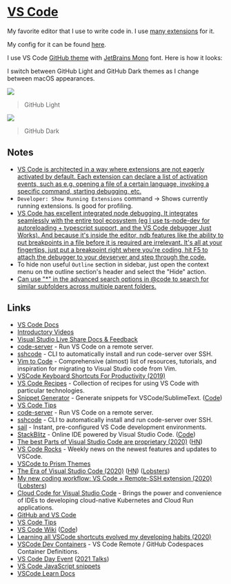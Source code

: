 # [VS Code](https://github.com/Microsoft/vscode)

My favorite editor that I use to write code in. I use [many extensions](vs-code-extensions.md) for it.

My config for it can be found [here](https://github.com/nikitavoloboev/dotfiles/blob/master/vscode/settings.json).

I use VS Code [GitHub theme](https://marketplace.visualstudio.com/items?itemName=GitHub.github-vscode-theme) with [JetBrains Mono](https://www.jetbrains.com/lp/mono/) font. Here is how it looks:

I switch between GitHub Light and GitHub Dark themes as I change between macOS appearances.

![](https://i.imgur.com/ZZTGK1A.png)

> GitHub Light

![](https://i.imgur.com/rd4Ve3X.png)

> GitHub Dark

## Notes

- [VS Code is architected in a way where extensions are not eagerly activated by default. Each extension can declare a list of activation events, such as e.g. opening a file of a certain language, invoking a specific command, starting debugging, etc.](https://news.ycombinator.com/item?id=16940419)
- `Developer: Show Running Extensions` command -> Shows currently running extensions. Is good for profiling.
- [VS Code has excellent integrated node debugging. It integrates seamlessly with the entire tool ecosystem (eg I use ts-node-dev for autoreloading + typescript support, and the VS Code debugger Just Works). And because it's inside the editor, ndb features like the ability to put breakpoints in a file before it is required are irrelevant. It's all at your fingertips, just put a breakpoint right where you're coding, hit F5 to attach the debugger to your devserver and step through the code.](https://news.ycombinator.com/item?id=17581521)
- To hide non useful `Outline` section in sidebar, just open the context menu on the outline section's header and select the "Hide" action.
- [Can use "\*" in the advanced search options in @code to search for similar subfolders across multiple parent folders.](https://twitter.com/SteveGodderidge/status/1285978384049348609)

## Links

- [VS Code Docs](https://code.visualstudio.com/docs)
- [Introductory Videos](https://code.visualstudio.com/docs/getstarted/introvideos)
- [Visual Studio Live Share Docs & Feedback](https://github.com/MicrosoftDocs/live-share)
- [code-server](https://github.com/codercom/code-server) - Run VS Code on a remote server.
- [sshcode](https://github.com/codercom/sshcode) - CLI to automatically install and run code-server over SSH.
- [Vim to Code](https://github.com/asantos00/vim-to-code) - Comprehensive (almost) list of resources, tutorials, and inspiration for migrating to Visual Studio code from Vim.
- [VSCode Keyboard Shortcuts For Productivity (2019)](https://www.youtube.com/watch?v=Xa5EU-qAv-I)
- [VS Code Recipes](https://github.com/microsoft/vscode-recipes) - Collection of recipes for using VS Code with particular technologies.
- [Snippet Generator](https://snippet-generator.app/) - Generate snippets for VSCode/SublimeText. ([Code](https://github.com/pawelgrzybek/snippet-generator))
- [VS Code Tips](https://www.youtube.com/channel/UCyYh-eAr74avLwOyPa1dDNg/videos)
- [code-server](https://github.com/cdr/code-server) - Run VS Code on a remote server.
- [sshcode](https://github.com/cdr/sshcode) - CLI to automatically install and run code-server over SSH.
- [sail](https://github.com/cdr/sail) - Instant, pre-configured VS Code development environments.
- [StackBlitz](https://stackblitz.com/) - Online IDE powered by Visual Studio Code. ([Code](https://github.com/stackblitz/core))
- [The best Parts of Visual Studio Code are proprietary (2020)](https://underjord.io/the-best-parts-of-visual-studio-code-are-proprietary.html) ([HN](https://news.ycombinator.com/item?id=24047638))
- [VS Code Rocks](https://vscode.rocks/) - Weekly news on the newest features and updates to VSCode.
- [VSCode to Prism Themes](https://prism.dotenv.dev/)
- [The Era of Visual Studio Code (2020)](https://blog.robenkleene.com/2020/09/21/the-era-of-visual-studio-code/) ([HN](https://news.ycombinator.com/item?id=24558788)) ([Lobsters](https://lobste.rs/s/d2uhbm/era_visual_studio_code))
- [My new coding workflow: VS Code + Remote-SSH extension (2020)](https://jlelse.blog/dev/code-using-vps/) ([Lobsters](https://lobste.rs/s/mqclc7/my_new_coding_workflow_vs_code_remote_ssh))
- [Cloud Code for Visual Studio Code](https://github.com/GoogleCloudPlatform/cloud-code-vscode) - Brings the power and convenience of IDEs to developing cloud-native Kubernetes and Cloud Run applications.
- [GitHub and VS Code](https://vscode.github.com/)
- [VS Code Tips](https://twitter.com/vscodetips)
- [VS Code Wiki](https://github.com/Microsoft/vscode/wiki) ([Code](https://github.com/microsoft/vscode-wiki))
- [Learning all VSCode shortcuts evolved my developing habits (2020)](https://tkainrad.dev/posts/learning-all-vscode-shortcuts-evolved-my-developing-habits/)
- [VSCode Dev Containers](https://github.com/microsoft/vscode-dev-containers) - VS Code Remote / GitHub Codespaces Container Definitions.
- [VS Code Day Event](https://code.visualstudio.com/vscode-day) ([2021 Talks](https://www.youtube.com/playlist?list=PLj6YeMhvp2S6uB23beQaffszlavLq3lNq))
- [VS Code JavaScript snippets](https://github.com/xabikos/vscode-javascript)
- [VSCode Learn Docs](https://code.visualstudio.com/learn)
